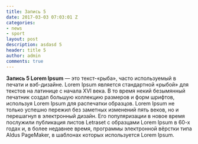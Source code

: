 ```yaml
---
title: Запись 5
date: 2017-03-03 07:03:01 Z
categories:
- news
- sport
layout: post
description: asdasd 5
header: title 5
author: admin
comments: true
---
```


**Запись 5 Lorem Ipsum** &#8212; это текст-&#171;рыба&#187;, часто используемый в печати и вэб-дизайне. Lorem Ipsum является стандартной &#171;рыбой&#187; для текстов на латинице с начала XVI века. В то время некий безымянный печатник создал большую коллекцию размеров и форм шрифтов, используя Lorem Ipsum для распечатки образцов. Lorem Ipsum не только успешно пережил без заметных изменений пять веков, но и перешагнул в электронный дизайн. Его популяризации в новое время послужили публикация листов Letraset с образцами Lorem Ipsum в 60-х годах и, в более недавнее время, программы электронной вёрстки типа Aldus PageMaker, в шаблонах которых используется Lorem Ipsum.